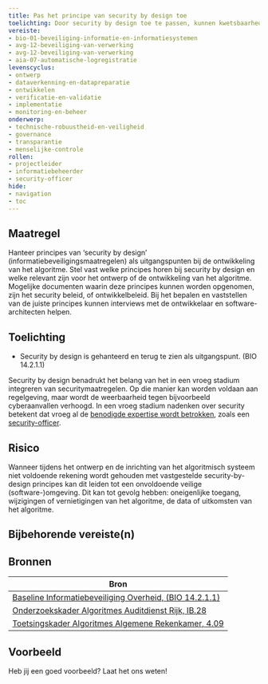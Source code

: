 ```yaml
---
title: Pas het principe van security by design toe
toelichting: Door security by design toe te passen, kunnen kwetsbaarheden in de software worden voorkomen nog voordat deze wordt ontwikkeld. 
vereiste:
- bio-01-beveiliging-informatie-en-informatiesystemen
- avg-12-beveiliging-van-verwerking
- avg-12-beveiliging-van-verwerking
- aia-07-automatische-logregistratie
levenscyclus:
- ontwerp
- dataverkenning-en-datapreparatie
- ontwikkelen
- verificatie-en-validatie
- implementatie
- monitoring-en-beheer
onderwerp:
- technische-robuustheid-en-veiligheid
- governance
- transparantie
- menselijke-controle
rollen:
- projectleider
- informatiebeheerder
- security-officer
hide:
- navigation
- toc
---
```


<!-- tags -->

## Maatregel

Hanteer principes van ‘security by design’ (informatiebeveiligingsmaatregelen) als uitgangspunten bij de ontwikkeling van het algoritme.
Stel vast welke principes horen bij security by design en welke relevant zijn voor het ontwerp of de ontwikkeling van het algoritme.
Mogelijke documenten waarin deze principes kunnen worden opgenomen, zijn het security beleid, of ontwikkelbeleid. Bij het bepalen en vaststellen van de juiste principes kunnen interviews met de ontwikkelaar en software-architecten helpen.

## Toelichting

- Security by design is gehanteerd en terug te zien als uitgangspunt. (BIO 14.2.1.1) 

Security by design benadrukt het belang van het in een vroeg stadium integreren van securitymaatregelen. Op die manier kan worden voldaan aan regelgeving, maar wordt de weerbaarheid tegen bijvoorbeeld cyberaanvallen verhoogd. In een vroeg stadium nadenken over security betekent dat vroeg al de [benodigde expertise wordt betrokken](betrek_belanghebbenden.md), zoals een [security-officer](../../rollen/security-officer.md).

## Risico
Wanneer tijdens het ontwerp en de inrichting van het algoritmisch systeem niet voldoende rekening wordt gehouden met vastgestelde security-by-design principes kan dit leiden tot een onvoldoende veilige (software-)omgeving. Dit kan tot gevolg hebben: oneigenlijke toegang, wijzigingen of vernietigingen van het algoritme, de data of uitkomsten van het algoritme.


## Bijbehorende vereiste(n)

<!-- list_vereisten_on_maatregelen_page -->

## Bronnen

| Bron                        |
|-----------------------------|
| [Baseline Informatiebeveiliging Overheid, (BIO 14.2.1.1)](https://www.digitaleoverheid.nl/overzicht-van-alle-onderwerpen/cybersecurity/bio-en-ensia/baseline-informatiebeveiliging-overheid/) |
| [Onderzoekskader Algoritmes Auditdienst Rijk, IB.28](https://www.rijksoverheid.nl/documenten/rapporten/2023/07/11/onderzoekskader-algoritmes-adr-2023) |
| [Toetsingskader Algoritmes Algemene Rekenkamer, 4.09](https://www.rekenkamer.nl/onderwerpen/algoritmes/documenten/publicaties/2024/05/15/het-toetsingskader-aan-de-slag)  |

## Voorbeeld

Heb jij een goed voorbeeld? Laat het ons weten!
